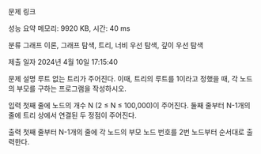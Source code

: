 문제 링크

성능 요약
메모리: 9920 KB, 시간: 40 ms

분류
그래프 이론, 그래프 탐색, 트리, 너비 우선 탐색, 깊이 우선 탐색

제출 일자
2024년 4월 10일 17:15:40

문제 설명
루트 없는 트리가 주어진다. 이때, 트리의 루트를 1이라고 정했을 때, 각 노드의 부모를 구하는 프로그램을 작성하시오.

입력
첫째 줄에 노드의 개수 N (2 ≤ N ≤ 100,000)이 주어진다. 둘째 줄부터 N-1개의 줄에 트리 상에서 연결된 두 정점이 주어진다.

출력
첫째 줄부터 N-1개의 줄에 각 노드의 부모 노드 번호를 2번 노드부터 순서대로 출력한다.
